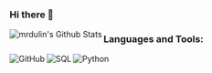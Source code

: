 ### Hi there 👋

<img align="left" alt="mrdulin's Github Stats" src="https://github-readme-stats.mrdulin.vercel.app/api?username=xy19950225&show_icons=true&theme=radical" />


### Languages and Tools:

<img align="left" alt="GitHub" src="https://img.icons8.com/fluent/36/000000/github.png"/>
<img align="left" alt="SQL" src="https://img.icons8.com/wired/36/000000/sql.png"/>
<img align="left" alt="Python" src="https://img.icons8.com/color/36/000000/python.png"/>
